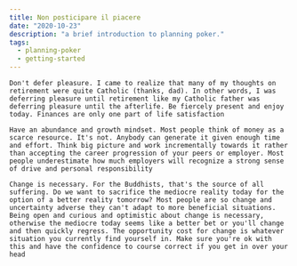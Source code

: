 ```yaml
---
title: Non posticipare il piacere
date: "2020-10-23"
description: "a brief introduction to planning poker."
tags:
  - planning-poker
  - getting-started
---
```


    Don't defer pleasure. I came to realize that many of my thoughts on retirement were quite Catholic (thanks, dad). In other words, I was deferring pleasure until retirement like my Catholic father was deferring pleasure until the afterlife. Be fiercely present and enjoy today. Finances are only one part of life satisfaction

    Have an abundance and growth mindset. Most people think of money as a scarce resource. It's not. Anybody can generate it given enough time and effort. Think big picture and work incrementally towards it rather than accepting the career progression of your peers or employer. Most people underestimate how much employers will recognize a strong sense of drive and personal responsibility

    Change is necessary. For the Buddhists, that's the source of all suffering. Do we want to sacrifice the mediocre reality today for the option of a better reality tomorrow? Most people are so change and uncertainty adverse they can't adapt to more beneficial situations. Being open and curious and optimistic about change is necessary, otherwise the mediocre today seems like a better bet or you'll change and then quickly regress. The opportunity cost for change is whatever situation you currently find yourself in. Make sure you're ok with this and have the confidence to course correct if you get in over your head